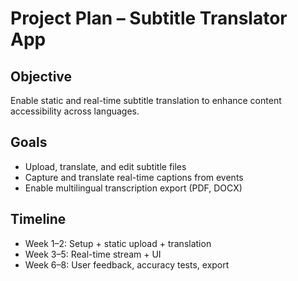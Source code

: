 # Project Plan – Subtitle Translator App

## Objective
Enable static and real-time subtitle translation to enhance content accessibility across languages.

## Goals
- Upload, translate, and edit subtitle files
- Capture and translate real-time captions from events
- Enable multilingual transcription export (PDF, DOCX)

## Timeline
- Week 1–2: Setup + static upload + translation
- Week 3–5: Real-time stream + UI
- Week 6–8: User feedback, accuracy tests, export
